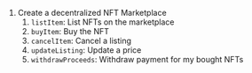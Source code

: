1. Create a decentralized NFT Marketplace
    1. `listItem`: List NFTs on the marketplace
    2. `buyItem`: Buy the NFT
    3. `cancelItem`: Cancel a listing
    4. `updateListing`: Update a price
    5. `withdrawProceeds`: Withdraw payment for my bought NFTs
